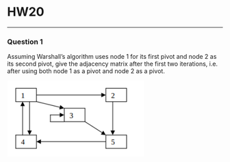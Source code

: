 # HW20
---
### Question 1

Assuming Warshall’s algorithm uses node 1 for its first pivot and node 2 as its second pivot, give the adjacency matrix after the first two iterations, i.e. after using both node 1 as a pivot and node 2 as a pivot.

![](/assets/images/HW20_Graph_G.png)

